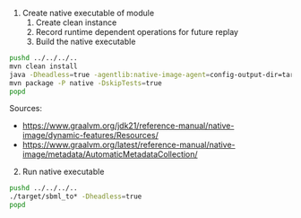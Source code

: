1. Create native executable of module
   1. Create clean instance
   2. Record runtime dependent operations for future replay
   3. Build the native executable 
```bash
pushd ../../../..
mvn clean install
java -Dheadless=true -agentlib:native-image-agent=config-output-dir=target/recording -jar target/vcell-nativelib-0.0.1-SNAPSHOT.jar
mvn package -P native -DskipTests=true
popd
```

Sources: 
- https://www.graalvm.org/jdk21/reference-manual/native-image/dynamic-features/Resources/
- https://www.graalvm.org/latest/reference-manual/native-image/metadata/AutomaticMetadataCollection/

2. Run native executable
```bash
pushd ../../../..
./target/sbml_to* -Dheadless=true
popd
```
